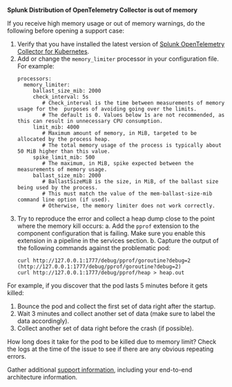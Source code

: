 **Splunk Distribution of OpenTelemetry Collector is out of memory**

If you receive high memory usage or out of memory warnings, do the following before opening a support case:

1. Verify that you have installed the latest version of [Splunk OpenTelemetry Collector for Kubernetes](https://github.com/signalfx/splunk-otel-collector-chart/releases).
2. Add or change the `memory_limiter` processor in your configuration file. For example:
   ```
   processors:
     memory_limiter:
        ballast_size_mib: 2000
        check_interval: 5s
           # Check_interval is the time between measurements of memory usage for the  purposes of avoiding going over the limits. 
           # The default is 0. Values below 1s are not recommended, as this can result in unnecessary CPU consumption.
        limit_mib: 4000
           # ​​Maximum amount of memory, in MiB, targeted to be allocated by the process heap. 
           # The total memory usage of the process is typically about 50 MiB higher than this value.
        spike_limit_mib: 500
           # The maximum, in MiB, spike expected between the measurements of memory usage.
        ballast_size_mib: 2000
           # BallastSizeMiB is the size, in MiB, of the ballast size being used by the process. 
           # This must match the value of the mem-ballast-size-mib command line option (if used). 
           # Otherwise, the memory limiter does not work correctly.
   ```
3. Try to reproduce the error and collect a heap dump close to the point where the memory kill occurs:
   a. Add the `pprof` extension to the component configuration that is failing. Make sure you enable this extension in a pipeline in the services section. 
   b. Capture the output of the following commands against the problematic pod:
   ```
   curl http://127.0.0.1:1777/debug/pprof/goroutine?debug=2 (http://127.0.0.1:1777/debug/pprof/goroutine?debug=2)
   curl http://127.0.0.1:1777/debug/pprof/heap > heap.out
   ```
  
For example, if you discover that the pod lasts 5 minutes before it gets killed:

1. Bounce the pod and collect the first set of data right after the startup. 
2. Wait 3 minutes and collect another set of data (make sure to label the data accordingly). 
3. Collect another set of data right before the crash (if possible).

How long does it take for the pod to be killed due to memory limit? Check the logs at the time of the issue to see if there are any obvious repeating errors.

Gather additional [support information](https://docs.splunk.com/Observability/gdi/opentelemetry/support-checklist.html#nav-Gather-information-to-open-a-support-request), including your end-to-end architecture information.

